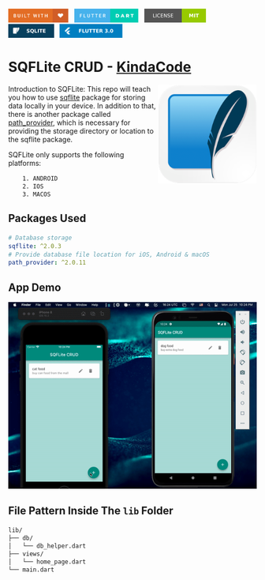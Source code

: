 <img src="screenshots/badges/built-with-love.svg" height="28px"/>&nbsp;&nbsp;
<img src="screenshots/badges/flutter-dart.svg" height="28px" />&nbsp;&nbsp;
<a href="https://choosealicense.com/licenses/mit/" target="_blank"><img src="screenshots/badges/license-MIT.svg" height="28px" /></a>&nbsp;&nbsp;
<img src="screenshots/badges/SQLite.svg" height="28px"/>&nbsp;&nbsp;
<img src="screenshots/badges/Flutter-3.svg" height="28px" />&nbsp;&nbsp;

# SQFLite CRUD - [KindaCode](https://www.kindacode.com/article/flutter-sqlite/)

<img align="right" src="screenshots/appicons/playstore.png" height="200"></img>
Introduction to SQFLite: This repo will teach you how to use [sqflite](https://pub.dev/packages/sqflite) package for storing data locally in your device. In addition to that, there is another package called [path_provider](https://pub.dev/packages/path_provider), which is necessary for providing the storage directory or location to the sqflite package.<br>

SQFLite only supports the following platforms:

```
    1. ANDROID
    2. IOS
    3. MACOS
```

## Packages Used

```yaml
# Database storage
sqflite: ^2.0.3
# Provide database file location for iOS, Android & macOS
path_provider: ^2.0.11
```

## App Demo

<p align="center"><img src="screenshots/gif/demo.gif"></p>

## File Pattern Inside The `lib` Folder

```
lib/
├── db/
│   └── db_helper.dart
├── views/
│   └── home_page.dart
└── main.dart
```
